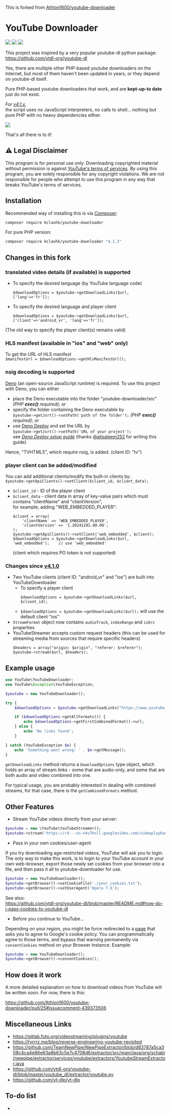This is forked from [Athlon1600/youtube-downloader](https://github.com/Athlon1600/youtube-downloader)

# YouTube Downloader

![](https://img.shields.io/github/license/kclauhk/youtube-downloader.svg)
![](https://img.shields.io/packagist/dt/kclauhk/youtube-downloader.svg)
![](https://img.shields.io/github/last-commit/kclauhk/youtube-downloader.svg)

This project was inspired by a very popular youtube-dl python package:  
https://github.com/ytdl-org/youtube-dl

Yes, there are multiple other PHP-based youtube downloaders on the Internet, 
but most of them haven't been updated in years, or they depend on youtube-dl itself.  

Pure PHP-based youtube downloaders that work, and are **kept-up-to date** just do not exist.

*For [v4.1.x](https://github.com/kclauhk/youtube-downloader/tree/4.1.x),*  
the script uses no JavaScript interpreters, no calls to shell... nothing but pure PHP with no heavy dependencies either.

![](https://i.imgur.com/YT39KZ5.png)

That's all there is to it!

## :warning: Legal Disclaimer

This program is for personal use only. 
Downloading copyrighted material without permission is against [YouTube's terms of services](https://www.youtube.com/static?template=terms). 
By using this program, you are solely responsible for any copyright violations. 
We are not responsible for people who attempt to use this program in any way that breaks YouTube's terms of services.

## Installation

Recommended way of installing this is via [Composer](http://getcomposer.org):

```bash
composer require kclauhk/youtube-downloader
```

For pure PHP version:

```bash
composer require kclauhk/youtube-downloader "4.1.2"
```

## Changes in this fork

### translated video details (if available) is supported
- To specify the desired language (by YouTube language code)
  ```
  $downloadOptions = $youtube->getDownloadLinks($url, ['lang'=>'fr']);
  ```
- To specify the desired language and player client
  ```
  $downloadOptions = $youtube->getDownloadLinks($url, ['client'=>'android_vr', 'lang'=>'fr']);
  ```
(The old way to specify the player client(s) remains valid)

### HLS manifest (available in "ios" and "web" only)
To get the URL of HLS manifest  
`$manifestUrl = $downloadOptions->getHlsManifestUrl();`

### nsig decoding is supported
[Deno](https://deno.com/) (an open-source JavaScript runtime) is required. To use this project with Deno, you can either
- place the Deno executable into the folder "youtube-downloader/src" *(PHP **exec()** required)*; or
- specify the folder containing the Deno executable by  
  `$youtube->getJsrt()->setPath('path of the folder');` *(PHP **exec()** required)*; or
- use [Deno Deploy](https://deno.com/deploy) and set the URL by  
  `$youtube->getJsrt()->setPath('URL of your project');`  
  see *[Deno Deploy setup guide](https://github.com/kclauhk/youtube-downloader/issues/5#issuecomment-3052177236)* 
  (thanks [@alisaleem252](https://github.com/alisaleem252) for writing this guide)

Hence, "TVHTML5", which require nsig, is added. (client ID: "tv")  

### player client can be added/modified
You can add additional clients/modify the built-in clients by:  
  `$youtube->getApiClients()->setClient($client_id, $client_data);`
- `$client_id`   - ID of the player client
- `$client_data` - client data in array of key-value pairs which must contains "clientName" and "clientVersion",  
  for example, adding "WEB_EMBEDDED_PLAYER":  
  ```
  $client = array(
      'clientName' => 'WEB_EMBEDDED_PLAYER',
      'clientVersion' => '1.20241201.00.00',
  );
  $youtube->getApiClients()->setClient('web_embedded', $client);
  $downloadOptions = $youtube->getDownloadLinks($url, 'web_embedded');    // use 'web_embedded'
  ```
  (client which requires PO token is not supported)

### Changes since [v4.1.0](https://github.com/kclauhk/youtube-downloader/releases/tag/v4.1.0)
- Two YouTube clients (client ID: "android_vr" and "ios") are built into YouTubeDownloader
  - To specify a player client
    ```
    $downloadOptions = $youtube->getDownloadLinks($url, $client_id);
    ```
  - `$downloadOptions = $youtube->getDownloadLinks($url);` will use the default client "ios"
- `StreamFormat` object now contains `audioTrack`, `indexRange` and `isDrc` properties
- YouTubeStreamer accepts custom request headers (this can be used for streaming media from sources that require specific headers)
  ```
  $headers = array("origin: $origin", "referer: $referer");
  $youtube->stream($url, $headers);
  ```

## Example usage

```php
use YouTube\YouTubeDownloader;
use YouTube\Exception\YouTubeException;

$youtube = new YouTubeDownloader();

try {
    $downloadOptions = $youtube->getDownloadLinks("https://www.youtube.com/watch?v=aqz-KE-bpKQ");

    if ($downloadOptions->getAllFormats()) {
        echo $downloadOptions->getFirstCombinedFormat()->url;
    } else {
        echo 'No links found';
    }

} catch (YouTubeException $e) {
    echo 'Something went wrong: ' . $e->getMessage();
}
```

`getDownloadLinks` method returns a `DownloadOptions` type object, which holds an array of stream links - some that are audio-only, and some that are both audio and video combined into one.

For typical usage, you are probably interested in dealing with combined streams, for that case, there is the `getCombinedFormats` method.

## Other Features

- Stream YouTube videos directly from your server:

```php
$youtube = new \YouTube\YouTubeStreamer();
$youtube->stream('https://r4---sn-n4v7knll.googlevideo.com/videoplayback?...');
```

- Pass in your own cookies/user-agent

If you try downloading age-restricted videos, YouTube will ask you to login. The only way to make this work, is to login to your YouTube account in your own web-browser, export those newly set cookies from your browser into a file, and then pass it all to youtube-downloader for use.

```php
$youtube = new YouTubeDownloader();
$youtube->getBrowser()->setCookieFile('./your_cookies.txt');
$youtube->getBrowser()->setUserAgent('Opera 7.6');
```

See also:  
https://github.com/ytdl-org/youtube-dl/blob/master/README.md#how-do-i-pass-cookies-to-youtube-dl

- Before you continue to YouTube...

Depending on your region, you might be force redirected to a [page](https://unblockvideos.com/images/before-you-continue-cookies.jpg) that asks you to agree to Google's cookie policy.
You can programmatically agree to those terms, and bypass that warning permanently via `consentCookies` method on your Browser instance. Example:  
```php
$youtube = new YouTubeDownloader();
$youtube->getBrowser()->consentCookies();
```

## How does it work

A more detailed explanation on how to download videos from YouTube will be written soon.
For now, there is this:  

https://github.com/Athlon1600/youtube-downloader/pull/25#issuecomment-439373506

## Miscellaneous Links

- https://gitlab.futo.org/videostreaming/plugins/youtube
- https://tyrrrz.me/blog/reverse-engineering-youtube-revisited
- https://github.com/TeamNewPipe/NewPipeExtractor/blob/d83787a5ca308c4ca4e86e63a8b63c5e7c4708d6/extractor/src/main/java/org/schabi/newpipe/extractor/services/youtube/extractors/YoutubeStreamExtractor.java
- https://github.com/ytdl-org/youtube-dl/blob/master/youtube_dl/extractor/youtube.py
- https://github.com/yt-dlp/yt-dlp

## To-do list

- 
